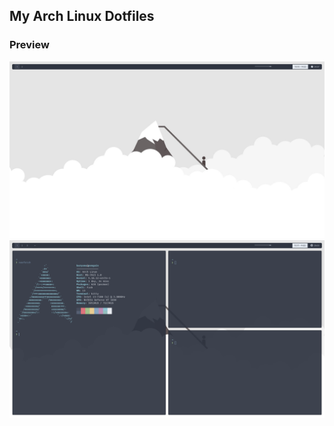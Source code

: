 ## My Arch Linux Dotfiles

### Preview
![preview](https://raw.githubusercontent.com/karyanayandi/dotfiles/arch/Pictures/Screenshot/Cheese_22.07.22_10.10.34.png) <br />
![preview](https://raw.githubusercontent.com/karyanayandi/dotfiles/arch/Pictures/Screenshot/Cheese_22.07.22_10.11.42.png) <br />
